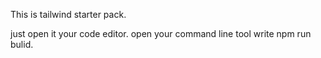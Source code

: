 This is tailwind starter pack.

just open it your code editor.
open your command line tool
write npm run bulid.